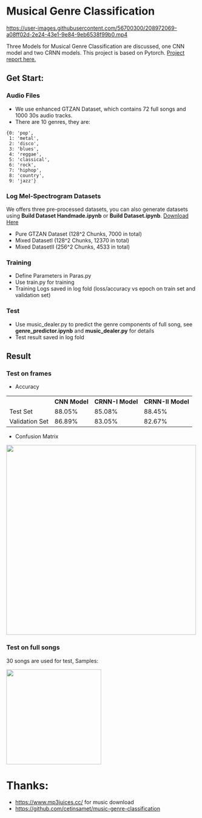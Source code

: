 # Musical Genre Classification


https://user-images.githubusercontent.com/56700300/208972069-a08ff02d-2e24-43e1-9e84-9eb6538f99b0.mp4


Three Models for Musical Genre Classification are discussed, one CNN model and two CRNN models. This project is based on Pytorch. <a href="https://github.com/XiplusChenyu/Musical-Genre-Classification/blob/master/music_genre_classification.pdf">Project report here.</a>

## Get Start:
### Audio Files
- We use enhanced GTZAN Dataset, which contains 72 full songs and 1000 30s audio tracks.
- There are 10 genres, they are:
```
{0: 'pop',
 1: 'metal',
 2: 'disco',
 3: 'blues',
 4: 'reggae',
 5: 'classical',
 6: 'rock',
 7: 'hiphop',
 8: 'country',
 9: 'jazz'}
```

### Log Mel-Spectrogram Datasets
We offers three pre-processed datasets, you can also generate datasets using **Build Dataset Handmade.ipynb** or **Build Dataset.ipynb**. <a href='https://drive.google.com/file/d/1X3amA5n6RjYoY5QHdFfYOFfh9w3zbEU4/view?usp=sharing'>Download Here</a>
- Pure GTZAN Dataset (128^2 Chunks, 7000 in total)
- Mixed DatasetI (128^2 Chunks, 12370 in total)
- Mixed DatasetII (256^2 Chunks, 4533 in total)

### Training
- Define Parameters in Paras.py
- Use train.py for training
- Training Logs saved in log fold (loss/accuracy vs epoch on train set and validation set)

### Test
- Use music_dealer.py to predict the genre components of full song, see **genre_predictor.ipynb** and **music_dealer.py** for details
- Test result saved in log fold

## Result
### Test on frames
- Accuracy
<table>
  <tr>
    <th></th>
    <th>CNN Model</th>
    <th>CRNN-I Model</th>
    <th>CRNN-II Model</th>
  </tr>
  <tr>
    <td>Test Set</td>
    <td>88.05%</td>
    <td>85.08%</td>
    <td>88.45%</td>
  </tr>
  <tr>
    <td>Validation Set</td>
    <td>86.89%</td>
    <td>83.05%</td>
    <td>82.67%</td>
  </tr>
</table>

- Confusion Matrix

<img src='https://github.com/XiplusChenyu/Musical-Genre-Classification/blob/master/pictures/matrix.png' width=500>

### Test on full songs
30 songs are used for test, Samples:

<img src='https://github.com/XiplusChenyu/Musical-Genre-Classification/blob/master/pictures/sample%20prediction.png' width=250>

# Thanks:
- https://www.mp3juices.cc/ for music download
- https://github.com/cetinsamet/music-genre-classification

